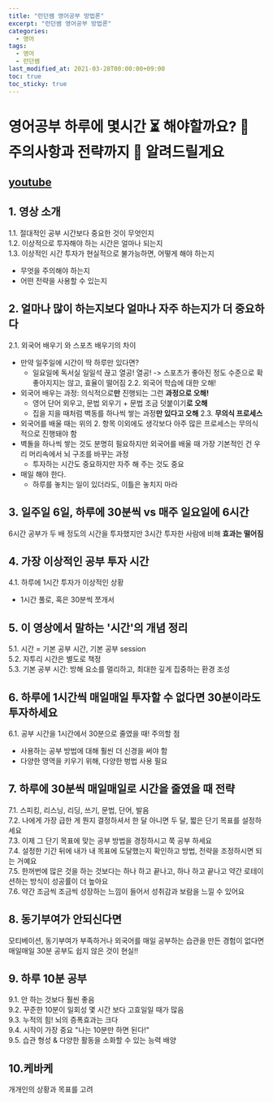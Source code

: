 ```yaml
---
title: "런던쌤 영어공부 방법론"
excerpt: "런던쌤 영어공부 방법론"
categories: 
  - 영어
tags: 
  - 영어
  - 런던쌤
last_modified_at: 2021-03-28T00:00:00+09:00
toc: true
toc_sticky: true
---
```


# 영어공부 하루에 몇시간 ⏳ 해야할까요? 📌 주의사항과 전략까지 📜 알려드릴게요
## [youtube](https://www.youtube.com/watch?v=XEP6Y7GUzXI)
## 1. 영상 소개
1.1. 절대적인 공부 시간보다 중요한 것이 무엇인지  
1.2. 이상적으로 투자해야 하는 시간은 얼마나 되는지  
1.3. 이상적인 시간 투자가 현실적으로 불가능하면, 어떻게 해야 하는지  
- 무엇을 주의해야 하는지
- 어떤 전략을 사용할 수 있는지
## 2. 얼마나 많이 하는지보다 얼마나 자주 하는지가 더 중요하다
2.1. 외국어 배우기 와 스포츠 배우기의 차이  
- 만약 일주일에 시간이 딱 하루만 있다면?
  - 일요일에 독서실 일일석 끊고 열공! 열공! -> 스포츠가 좋아진 정도 수준으로 확 좋아지지는 않고, 효율이 떨어짐
2.2. 외국어 학습에 대한 오해!  
- 외국어 배우는 과정: 의식적으로**만** 진행되는 그런 **과정으로 오해!** 
  - 영어 단어 외우고, 문법 외우기 + 문법 조금 덧붙이기**로 오해**
  - 집을 지을 때처럼 벽동를 하나씩 쌓는 과정**만 있다고 오해**
2.3. **무의식 프로세스**  
- 외국어를 배울 때는 위의 2. 항목 이외에도 생각보다 아주 많은 프로세스는 무의식적으로 진행돼야 함
- 벽돌을 하나씩 쌓는 것도 분명히 필요하지만 외국어를 배울 때 가장 기본적인 건 우리 머리속에서 뇌 구조를 바꾸는 과정
  - 투자하는 시간도 중요하지만 자주 해 주는 것도 중요
- 매일 해야 한다.
  - 하루를 놓치는 일이 있더라도, 이틀은 놓치지 마라
## 3. 일주일 6일, 하루에 30분씩 vs 매주 일요일에 6시간
6시간 공부가 두 배 정도의 시간을 투자했지만 3시간 투자한 사람에 비해 **효과는 떨어짐**
## 4. 가장 이상적인 공부 투자 시간
4.1. 하루에 1시간 투자가 이상적인 상황  
- 1시간 풀로, 혹은 30분씩 쪼개서  
## 5. 이 영상에서 말하는 '시간'의 개념 정리
5.1. 시간 = 기본 공부 시간, 기본 공부 session  
5.2. 자투리 시간은 별도로 책정  
5.3. 기본 공부 시간: 방해 요소를 멀리하고, 최대한 깊게 집중하는 환경 조성  
## 6. 하루에 1시간씩 매일매일 투자할 수 없다면 30분이라도 투자하세요
6.1. 공부 시간을 1시간에서 30분으로 줄였을 때! 주의할 점  
- 사용하는 공부 방법에 대해 훨씬 더 신경을 써야 함 
- 다양한 영역을 키우기 위해, 다양한 벙법 사용 필요
## 7. 하루에 30분씩 매일매일로 시간을 줄였을 때 전략
7.1. 스피킹, 리스닝, 리딩, 쓰기, 문법, 단어, 발음  
7.2. 나에게 가장 급한 게 뭔지 결정하셔서 한 달 아니면 두 달, 짧은 단기 목표를 설정하세요  
7.3. 이제 그 단기 목표에 맞는 공부 방법을 경정하시고 쭉 공부 하세요  
7.4. 설정한 기간 뒤에 내가 내 목표에 도달했는지 확인하고 방법, 전략을 조정하시면 되는 거예요  
7.5. 한꺼번에 많은 것을 하는 것보다는 하나 하고 끝나고, 하나 하고 끝나고 약간 로테이션하는 방식이 성공률이 더 높아요  
7.6. 약간 조금씩 조금씩 성장하는 느낌이 들어서 성취감과 보람을 느낄 수 있어요  
## 8. 동기부여가 안되신다면
모티베이션, 동기부여가 부족하거나 외국어를 매일 공부하는 습관을 만든 경험이 없다면 매일매일 30분 공부도 쉽지 않은 것이 현실!!
## 9. 하루 10분 공부
9.1. 안 하는 것보다 훨씬 좋음  
9.2. 꾸준한 10분이 일회성 몇 시간 보다 고효일일 때가 많음  
9.3. 누적의 힘! 뇌의 증폭효과는 크다  
9.4. 시작이 가장 중요 "나는 10분만 하면 된다!"  
9.5. 습관 형성 & 다양한 활동을 소화할 수 있는 능력 배양  
## 10.케바케
개개인의 상황과 목표를 고려
